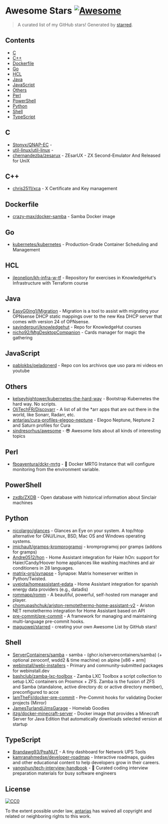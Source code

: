 <!--lint disable awesome-contributing awesome-license awesome-list-item match-punctuation no-repeat-punctuation no-undefined-references awesome-spell-check-->
# Awesome Stars [![Awesome](https://awesome.re/badge.svg)](https://github.com/sindresorhus/awesome)

> A curated list of my GitHub stars! Generated by [starred](https://github.com/maguowei/starred).

## Contents

- [C](#c)
- [C++](#c++)
- [Dockerfile](#dockerfile)
- [Go](#go)
- [HCL](#hcl)
- [Java](#java)
- [JavaScript](#javascript)
- [Others](#others)
- [Perl](#perl)
- [PowerShell](#powershell)
- [Python](#python)
- [Shell](#shell)
- [TypeScript](#typescript)

## C 

- [Stonyx/QNAP-EC](https://github.com/Stonyx/QNAP-EC) - 
- [util-linux/util-linux](https://github.com/util-linux/util-linux) - 
- [chernandezba/zesarux](https://github.com/chernandezba/zesarux) - ZEsarUX - ZX Second-Emulator And Released for UniX

## C++ 

- [chris2511/xca](https://github.com/chris2511/xca) - X Certificate and Key management

## Dockerfile 

- [crazy-max/docker-samba](https://github.com/crazy-max/docker-samba) - Samba Docker image

## Go 

- [kubernetes/kubernetes](https://github.com/kubernetes/kubernetes) - Production-Grade Container Scheduling and Management

## HCL 

- [jleonelion/kh-infra-w-tf](https://github.com/jleonelion/kh-infra-w-tf) - Repository for exercises in KnowledgeHut's Infrastructure with Terraform course

## Java 

- [EasyG0ing1/Migration](https://github.com/EasyG0ing1/Migration) - Migration is a tool to assist with migrating your OPNsense DHCP static mappings over to the new Kea DHCP server that comes with version 24 of OPNsense.
- [savinderpuri/knowledgehut](https://github.com/savinderpuri/knowledgehut) - Repo for KnowledgeHut courses
- [nicho92/MtgDesktopCompanion](https://github.com/nicho92/MtgDesktopCompanion) - Cards manager for magic the gathering

## JavaScript 

- [pablokbs/peladonerd](https://github.com/pablokbs/peladonerd) - Repo con los archivos que uso para mi videos en youtube

## Others 

- [kelseyhightower/kubernetes-the-hard-way](https://github.com/kelseyhightower/kubernetes-the-hard-way) - Bootstrap Kubernetes the hard way. No scripts.
- [OliTechFR/Discovarr](https://github.com/OliTechFR/Discovarr) - A list of all the *arr apps that are out there in the world, like Sonarr, Radarr, etc.
- [antarias/cura-profiles-elegoo-neptune](https://github.com/antarias/cura-profiles-elegoo-neptune) - Elegoo Neptune, Neptune 2 and Saturn profiles for Cura
- [sindresorhus/awesome](https://github.com/sindresorhus/awesome) - 😎 Awesome lists about all kinds of interesting topics

## Perl 

- [fboaventura/dckr-mrtg](https://github.com/fboaventura/dckr-mrtg) - :whale: Docker MRTG Instance that will configure monitoring from the environment variable.

## PowerShell 

- [zxdb/ZXDB](https://github.com/zxdb/ZXDB) - Open database with historical information about Sinclair machines

## Python 

- [nicolargo/glances](https://github.com/nicolargo/glances) - Glances an Eye on your system. A top/htop alternative for GNU/Linux, BSD, Mac OS and Windows operating systems.
- [jmichault/gramps-kromprogramoj](https://github.com/jmichault/gramps-kromprogramoj) - kromprogramoj por gramps (addons for gramps)
- [Andre0512/hon](https://github.com/Andre0512/hon) - Home Assistant integration for Haier hOn: support for Haier/Candy/Hoover home appliances like washing machines and air conditioners in 28 languages.
- [matrix-org/synapse](https://github.com/matrix-org/synapse) - Synapse: Matrix homeserver written in Python/Twisted.
- [uvejota/homeassistant-edata](https://github.com/uvejota/homeassistant-edata) - Home Assistant integration for spanish energy data providers (e.g., datadis)
- [rommapp/romm](https://github.com/rommapp/romm) - A beautiful, powerful, self-hosted rom manager and player.
- [chomupashchuk/ariston-remotethermo-home-assistant-v2](https://github.com/chomupashchuk/ariston-remotethermo-home-assistant-v2) - Ariston NET remotethermo integration for Home Assistant based on API
- [pre-commit/pre-commit](https://github.com/pre-commit/pre-commit) - A framework for managing and maintaining multi-language pre-commit hooks.
- [maguowei/starred](https://github.com/maguowei/starred) - creating your own Awesome List by GitHub stars!

## Shell 

- [ServerContainers/samba](https://github.com/ServerContainers/samba) - samba - (ghcr.io/servercontainers/samba) (+ optional zeroconf, wsdd2 & time machine) on alpine [x86 + arm]
- [webinstall/webi-installers](https://github.com/webinstall/webi-installers) - Primary and community-submitted packages for webinstall.dev
- [bashclub/zamba-lxc-toolbox](https://github.com/bashclub/zamba-lxc-toolbox) - Zamba LXC Toolbox a script collection to setup LXC containers on Proxmox + ZFS. Zamba is the fusion of ZFS and Samba (standalone, active directory dc or active directory member), preconfigured to acce
- [IamTheFij/docker-pre-commit](https://github.com/IamTheFij/docker-pre-commit) - Pre-Commit hooks for validating Docker projects (Mirror)
- [JamesTurland/JimsGarage](https://github.com/JamesTurland/JimsGarage) - Homelab Goodies
- [itzg/docker-minecraft-server](https://github.com/itzg/docker-minecraft-server) - Docker image that provides a Minecraft Server for Java Edition that automatically downloads selected version at startup

## TypeScript 

- [Brandawg93/PeaNUT](https://github.com/Brandawg93/PeaNUT) - A tiny dashboard for Network UPS Tools
- [kamranahmedse/developer-roadmap](https://github.com/kamranahmedse/developer-roadmap) - Interactive roadmaps, guides and other educational content to help developers grow in their careers.
- [yangshun/tech-interview-handbook](https://github.com/yangshun/tech-interview-handbook) - 💯 Curated coding interview preparation materials for busy software engineers


## License

[![CC0](http://mirrors.creativecommons.org/presskit/buttons/88x31/svg/cc-zero.svg)](https://creativecommons.org/publicdomain/zero/1.0/)

To the extent possible under law, [antarias](https://github.com/antarias) has waived all copyright and related or neighboring rights to this work.

